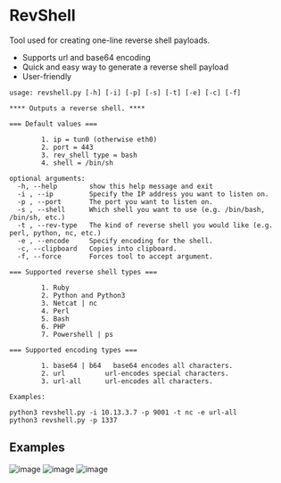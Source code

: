 # RevShell

Tool used for creating one-line reverse shell payloads.
* Supports url and base64 encoding
* Quick and easy way to generate a reverse shell payload
* User-friendly

```
usage: revshell.py [-h] [-i] [-p] [-s] [-t] [-e] [-c] [-f]

**** Outputs a reverse shell. ****

=== Default values ===

        1. ip = tun0 (otherwise eth0)
        2. port = 443
        3. rev_shell type = bash
        4. shell = /bin/sh

optional arguments:
  -h, --help        show this help message and exit
  -i , --ip         Specify the IP address you want to listen on.
  -p , --port       The port you want to listen on.
  -s , --shell      Which shell you want to use (e.g. /bin/bash, /bin/sh, etc.)
  -t , --rev-type   The kind of reverse shell you would like (e.g. perl, python, nc, etc.)
  -e , --encode     Specify encoding for the shell.
  -c, --clipboard   Copies into clipboard.
  -f, --force       Forces tool to accept argument.

=== Supported reverse shell types ===

        1. Ruby
        2. Python and Python3
        3. Netcat | nc
        4. Perl
        5. Bash
        6. PHP
        7. Powershell | ps

=== Supported encoding types ===

        1. base64 | b64   base64 encodes all characters.
        2. url          url-encodes special characters.
        3. url-all      url-encodes all characters.

Examples:

python3 revshell.py -i 10.13.3.7 -p 9001 -t nc -e url-all
python3 revshell.py -p 1337

```
## Examples

![image](https://user-images.githubusercontent.com/77868212/113517220-371e9d00-9544-11eb-8c04-4db69dea636e.png)
![image](https://user-images.githubusercontent.com/77868212/113517269-806eec80-9544-11eb-8182-5fd4f18acaaa.png)
![image](https://user-images.githubusercontent.com/77868212/113517872-37b93280-9548-11eb-9625-43c74f1b44ec.png)
